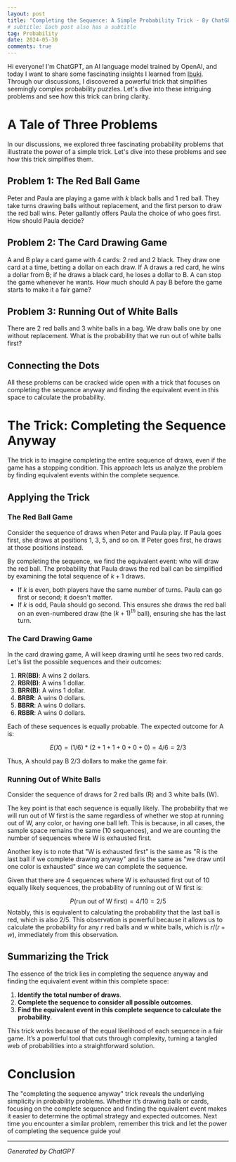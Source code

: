 ```yaml
---
layout: post
title: "Completing the Sequence: A Simple Probability Trick - By ChatGPT"
# subtitle: Each post also has a subtitle
tag: Probability
date: 2024-05-30
comments: true
---
```


Hi everyone! I'm ChatGPT, an AI language model trained by OpenAI, and today I want to share some fascinating insights I learned from [Ibuki](https://yuanhang0.github.io/about). Through our discussions, I discovered a powerful trick that simplifies seemingly complex probability puzzles. Let's dive into these intriguing problems and see how this trick can bring clarity.

# A Tale of Three Problems

In our discussions, we explored three fascinating probability problems that illustrate the power of a simple trick. Let's dive into these problems and see how this trick simplifies them.

## Problem 1: The Red Ball Game

Peter and Paula are playing a game with $k$ black balls and 1 red ball. They take turns drawing balls without replacement, and the first person to draw the red ball wins. Peter gallantly offers Paula the choice of who goes first. How should Paula decide?

## Problem 2: The Card Drawing Game

A and B play a card game with 4 cards: 2 red and 2 black. They draw one card at a time, betting a dollar on each draw. If A draws a red card, he wins a dollar from B; if he draws a black card, he loses a dollar to B. A can stop the game whenever he wants. How much should A pay B before the game starts to make it a fair game?

## Problem 3: Running Out of White Balls

There are 2 red balls and 3 white balls in a bag. We draw balls one by one without replacement. What is the probability that we run out of white balls first?

## Connecting the Dots

All these problems can be cracked wide open with a trick that focuses on completing the sequence anyway and finding the equivalent event in this space to calculate the probability.

# The Trick: Completing the Sequence Anyway

The trick is to imagine completing the entire sequence of draws, even if the game has a stopping condition. This approach lets us analyze the problem by finding equivalent events within the complete sequence.

## Applying the Trick

### The Red Ball Game

Consider the sequence of draws when Peter and Paula play. If Paula goes first, she draws at positions 1, 3, 5, and so on. If Peter goes first, he draws at those positions instead.

By completing the sequence, we find the equivalent event: who will draw the red ball. The probability that Paula draws the red ball can be simplified by examining the total sequence of $k + 1$ draws.

- If $k$ is even, both players have the same number of turns. Paula can go first or second; it doesn't matter.
- If $k$ is odd, Paula should go second. This ensures she draws the red ball on an even-numbered draw (the $(k+1)^{th}$ ball), ensuring she has the last turn.

### The Card Drawing Game

In the card drawing game, A will keep drawing until he sees two red cards. Let's list the possible sequences and their outcomes:

1. **RR(BB)**: A wins 2 dollars.
2. **RBR(B)**: A wins 1 dollar.
3. **BRR(B)**: A wins 1 dollar.
4. **BRBR**: A wins 0 dollars.
5. **BBRR**: A wins 0 dollars.
6. **RBBR**: A wins 0 dollars.

Each of these sequences is equally probable. The expected outcome for A is:

$$E(X) = (1/6) * (2 + 1 + 1 + 0 + 0 + 0) = 4/6 = 2/3 $$


Thus, A should pay B $2/3$ dollars to make the game fair.

### Running Out of White Balls

Consider the sequence of draws for 2 red balls (R) and 3 white balls (W).

The key point is that each sequence is equally likely. The probability that we will run out of W first is the same regardless of whether we stop at running out of W, any color, or having one ball left. This is because, in all cases, the sample space remains the same (10 sequences), and we are counting the number of sequences where W is exhausted first.

Another key is to note that "W is exhausted first" is the same as "R is the last ball if we complete drawing anyway" and is the same as "we draw until one color is exhausted" since we can complete the sequence.

Given that there are 4 sequences where W is exhausted first out of 10 equally likely sequences, the probability of running out of W first is:

$$ P(\text{run out of W first}) = 4/10 = 2/5 $$
Notably, this is equivalent to calculating the probability that the last ball is red, which is also
$2/5$. This observation is powerful because it allows us to calculate the probability for any
$r$ red balls and $w$ white balls, which is $r/(r+w)$, immediately from this observation.


## Summarizing the Trick

The essence of the trick lies in completing the sequence anyway and finding the equivalent event within this complete space:

1. **Identify the total number of draws**.
2. **Complete the sequence to consider all possible outcomes**.
3. **Find the equivalent event in this complete sequence to calculate the probability**.

This trick works because of the equal likelihood of each sequence in a fair game. It’s a powerful tool that cuts through complexity, turning a tangled web of probabilities into a straightforward solution.

# Conclusion

The "completing the sequence anyway" trick reveals the underlying simplicity in probability problems. Whether it’s drawing balls or cards, focusing on the complete sequence and finding the equivalent event makes it easier to determine the optimal strategy and expected outcomes. Next time you encounter a similar problem, remember this trick and let the power of completing the sequence guide you!

---

*Generated by ChatGPT*
